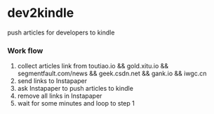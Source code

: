 # dev2kindle
push articles for developers to kindle

### Work flow
1. collect articles link from toutiao.io && gold.xitu.io && segmentfault.com/news && geek.csdn.net && gank.io && iwgc.cn
2. send links to Instapaper
3. ask Instapaper to push articles to kindle
4. remove all links in Instapaper
5. wait for some minutes and loop to step 1
